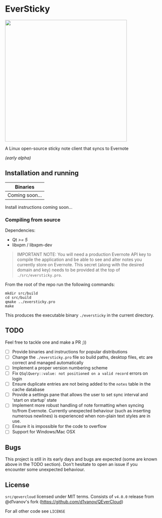 # EverSticky

<img src="https://i.imgur.com/KrAfarG.png" width="400">

A Linux open-source sticky note client that syncs to Evernote 

*(early alpha)*

## Installation and running
| Binaries            |
| ------------------- |
| Coming soon...      |

Install instructions coming soon...

### Compiling from source
Dependencies:
* Qt *>= 5*
* libxpm / libxpm-dev

> IMPORTANT NOTE: You will need a production Evernote API key to compile the application and be able to see and alter notes you currently store on Evernote. This secret (along with the desired domain and key) needs to be provided at the top of `./src/eversticky.pro`.

From the root of the repo run the following commands:
```
mkdir src/build
cd src/build
qmake ../eversticky.pro
make
```
This produces the executable binary `./eversticky` in the current directory.

## TODO
Feel free to tackle one and make a PR ;))

- [ ] Provide binaries and instructions for popular distributions
- [ ] Change the `./eversticky.pro` file so build paths, desktop files, etc are correct and managed automatically
- [ ] Implement a proper version numbering scheme
- [ ] Fix `QSqlQuery::value: not positioned on a valid record` errors on login
- [ ] Ensure duplicate entries are not being added to the `notes` table in the cache database
- [ ] Provide a settings pane that allows the user to set sync interval and 'start on startup' state
- [ ] Implement more robust handling of note formatting when syncing to/from Evernote. Currently unexpected behaviour (such as inserting numerous newlines) is experienced when non-plain text styles are in use.
- [ ] Ensure it is impossible for the code to overflow
- [ ] Support for Windows/Mac OSX

## Bugs
This project is still in its early days and bugs are expected (some are known above in the TODO section). Don't hesitate to open an issue if you encounter some unexpected behaviour.

## License
`src/qevercloud` licensed under MIT terms. Consists of `v4.0.0` release from @d1vanov's fork (https://github.com/d1vanov/QEverCloud)

For all other code see `LICENSE`
